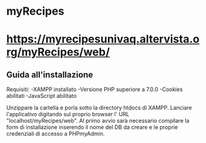 # myRecipes
# https://myrecipesunivaq.altervista.org/myRecipes/web/


## Guida all'installazione
Requisiti:
-XAMPP installato
-Versione PHP superiore a 7.0.0
-Cookies abilitati
-JavaScript abilitato

Unzippare la cartella e porla sotto la directory htdocs di XAMPP.
Lanciare l'applicativo digitando sul proprio browser l' URL "localhost/myRecipes/web".
Al primo avvio sarà necessario compilare la form di installazione inserendo il nome del DB da creare e le proprie credenziali di accesso a PHPmyAdmin.


